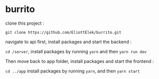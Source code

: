 # burrito

clone this project : 

`git clone https://github.com/EliottElek/burrito.git`


navigate to api first, install packages and start the backend : 

`cd /server`,  install packages by running `yarn` 
 and then `yarn run dev`

Then move back to app folder, install packages and start the frontend : 

`cd ../app` install packages by running `yarn`, and then `yarn start`
